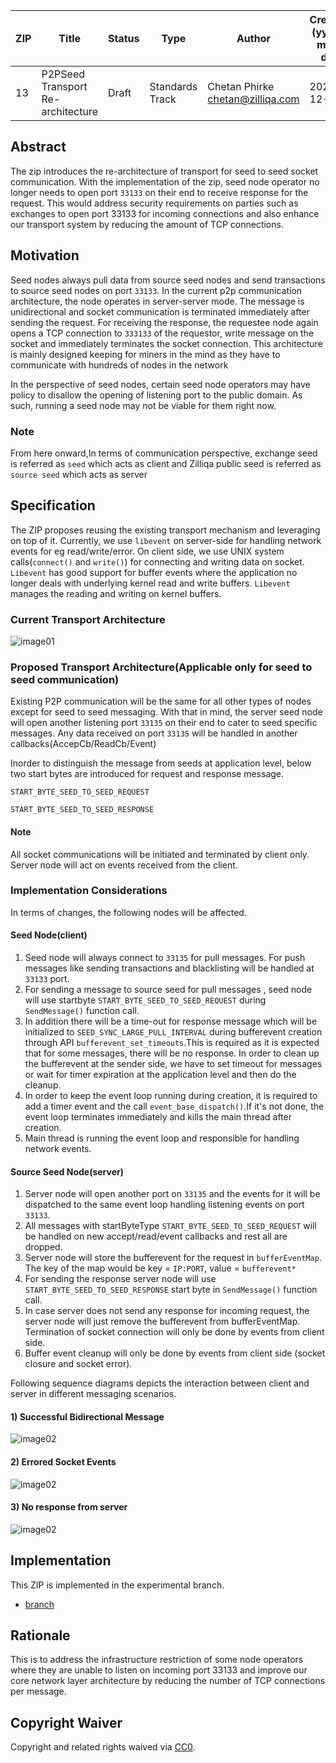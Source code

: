 | ZIP | Title | Status| Type | Author | Created (yyyy-mm-dd) | Updated (yyyy-mm-dd)
|--|--|--|--| -- | -- | -- |
| 13  | P2PSeed Transport Re-architecture | Draft | Standards Track  | Chetan Phirke <chetan@zilliqa.com> | 2020-12-10 | 2020-12-10


## Abstract
The zip introduces the re-architecture of transport for seed to seed socket communication. With the implementation of the zip, seed node operator no longer needs to open port `33133` on their end to receive response for the request. This would address security requirements on parties such as exchanges to open port 33133 for incoming connections and also enhance our transport system by reducing the amount of TCP connections.

## Motivation
Seed nodes always pull data from source seed nodes and send transactions to source seed nodes on port `33133`. In the current p2p communication architecture, the node operates in server-server mode. The message is unidirectional and socket communication is terminated immediately after sending the request. For receiving the response, the requestee node again opens a TCP connection to `333133` of the requestor, write message on the socket and immediately terminates the socket connection. This architecture is mainly designed keeping for miners in the mind as they have to communicate with hundreds of nodes in the network

In the perspective of seed nodes, certain seed node operators may have policy to disallow the opening of listening port to the public domain. As such, running a seed node may not be viable for them right now.

### Note
From here onward,In terms of communication perspective, exchange seed is referred as `seed` which acts as client and Zilliqa public seed is referred as `source seed` which acts as server

## Specification

The ZIP proposes reusing the existing transport mechanism and leveraging on top of it. Currently, we use `libevent` on server-side for handling network events for eg read/write/error. On client side, we use UNIX system calls(`connect()` and `write()`) for connecting and writing data on socket. `Libevent` has good support for buffer events where the application no longer deals with underlying kernel read and write buffers. `Libevent` manages the reading and writing on kernel buffers.

### Current Transport Architecture
![image01](../assets/zip-13/P2PSeedComm_Existing_Transport_Architecture.png)


### Proposed Transport Architecture(Applicable only for seed to seed communication)

Existing P2P communication will be the same for all other types of nodes except for seed to seed messaging. With that in mind, the server seed node will open another listening port `33135` on their end to cater to seed specific messages. Any data received on port `33135` will be handled in another callbacks(AccepCb/ReadCb/Event)

Inorder to distinguish the message from seeds at application level, below two start bytes are introduced for request and response message.

`START_BYTE_SEED_TO_SEED_REQUEST`

`START_BYTE_SEED_TO_SEED_RESPONSE`

#### Note
All socket communications will be initiated and terminated by client only. Server node will act on events received from the client.

### Implementation Considerations

In terms of changes, the following nodes will be affected.

#### Seed Node(client)
1) Seed node will always connect to `33135` for pull messages. For push messages like sending transactions and blacklisting will be handled at `33133` port.
2) For sending a message to source seed for pull messages , seed node will use startbyte `START_BYTE_SEED_TO_SEED_REQUEST` during `SendMessage()` function call.
3) In addition there will be a time-out for response message which will be initialized to `SEED_SYNC_LARGE_PULL_INTERVAL` during bufferevent creation through API `bufferevent_set_timeouts`.This is required as it is expected that for some messages, there will be no response. In order to clean up the bufferevent at the sender side, we have to set timeout for messages or wait for timer expiration at the application level and then do the cleanup.
4) In order to keep the event loop running during creation, it is required to add a timer event and the call `event_base_dispatch()`.If it's not done, the event loop terminates immediately and kills the main thread after creation.
5) Main thread is running the event loop and responsible for handling network events.

#### Source Seed Node(server)
1) Server node will open another port on `33135` and the events for it will be dispatched to the same event loop handling listening events on port `33133`.
2) All messages with startByteType  `START_BYTE_SEED_TO_SEED_REQUEST` will be handled on new accept/read/event callbacks and rest all are dropped.
3) Server node will store the bufferevent for the request in `bufferEventMap`. The key of the map would be key = `IP:PORT`, value = `bufferevent*`
4) For sending the response server node will use `START_BYTE_SEED_TO_SEED_RESPONSE` start byte in `SendMessage()` function call.
4) In case server does not send any response for incoming request, the server node will just remove the bufferevent from bufferEventMap. Termination of socket connection will only be done by events from client side.
6) Buffer event cleanup will only be done by events from client side (socket closure and socket error).

Following sequence diagrams depicts the interaction between client and server in different messaging scenarios.

#### 1) Successful Bidirectional Message
![image02](../assets/zip-13/P2PSeedComm_Successful_Scenario.png)


#### 2) Errored Socket Events

![image02](../assets/zip-13/P2PSeedComm_Error_Scenario.png)

#### 3) No response from server
![image02](../assets/zip-13/P2PSeedComm_No_Response_From_Server_Scenario.png)


## Implementation
This ZIP is implemented in the experimental branch.
- [branch](https://github.com/Zilliqa/Zilliqa/tree/feature/p2pseed-network-layer-enhancement)

## Rationale
This is to address the infrastructure restriction of some node operators where they are unable to listen on incoming port 33133 and improve our core network layer architecture by reducing the number of TCP connections per message.


## Copyright Waiver 
Copyright and related rights waived via [CC0](https://creativecommons.org/publicdomain/zero/1.0/).
